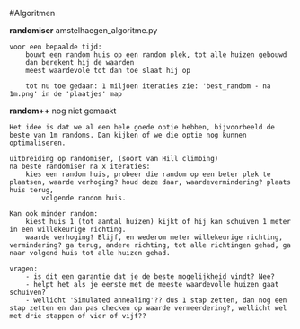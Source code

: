 
#Algoritmen



**randomiser**
    amstelhaegen_algoritme.py
    
    voor een bepaalde tijd:
        bouwt een random huis op een random plek, tot alle huizen gebouwd
        dan berekent hij de waarden
        meest waardevole tot dan toe slaat hij op
        
        tot nu toe gedaan: 1 miljoen iteraties zie: 'best_random - na 1m.png' in de 'plaatjes' map
        
**random++**
    nog niet gemaakt
    
    Het idee is dat we al een hele goede optie hebben, bijvoorbeeld de beste van 1m randoms. Dan kijken of we die optie nog kunnen optimaliseren.
    
    uitbreiding op randomiser, (soort van Hill climbing)
    na beste randomiser na x iteraties:
        kies een random huis, probeer die random op een beter plek te plaatsen, waarde verhoging? houd deze daar, waardevermindering? plaats huis terug,
            volgende random huis.

    Kan ook minder random:
        kiest huis 1 (tot aantal huizen) kijkt of hij kan schuiven 1 meter in een willekeurige richting.
        waarde verhoging? Blijf, en wederom meter willekeurige richting, vermindering? ga terug, andere richting, tot alle richtingen gehad, ga naar volgend huis tot alle huizen gehad.

    vragen:
        - is dit een garantie dat je de beste mogelijkheid vindt? Nee?
        - helpt het als je eerste met de meeste waardevolle huizen gaat schuiven?
        - wellicht 'Simulated annealing'?? dus 1 stap zetten, dan nog een stap zetten en dan pas checken op waarde vermeerdering?, wellicht wel met drie stappen of vier of vijf??
        
    
    
    
    


